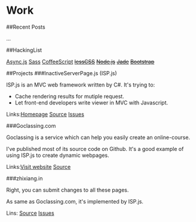 Work
========================

##Recent Posts

...

##HackingList

[Async.js](https://github.com/caolan/async/)
[Sass](http://sass-lang.com/)
[CoffeeScript](http://coffeescript.org/)
<del>[lessCSS](http://lesscss.org/)</del>
<del>[Node.js](http://nodejs.org/)</del>
<del>[Jade](http://jade-lang.com/)</del>
<del>[Bootstrap](http://twitter.github.com/bootstrap/)</del>

##Projects
###InactiveServerPage.js (ISP.js)

ISP.js is an MVC web framework written by C#. It's trying to:

* Cache rendering results for mutiple request.
* Let front-end developers write viewer in MVC with Javascript.

Links:[Homepage](http://ispjs.org/) [Source](https://github.com/layerssss/ispJs) [Issues](https://github.com/layerssss/ispJs/issues)

###Goclassing.com

Goclassing is a service which can help you easily create an online-course.


I've published most of its source code on Github. It's a good example of using ISP.js to create dynamic webpages.

Links:<a href="http://goclassing.com/" target="_blank">Visit website</a> <a href="https://github.com/layerssss/goclassing.com"
                        target="_blank">Source</a>

###zhixiang.in

Right, you can submit changes to all these pages.

As same as Goclassing.com, it's implemented by ISP.js.

Lins: <a href="https://github.com/layerssss/zhixiang.in" target="_blank">Source</a>
                    <a href="https://github.com/layerssss/zhixiang.in/issues" target="_blank">Issues</a>
